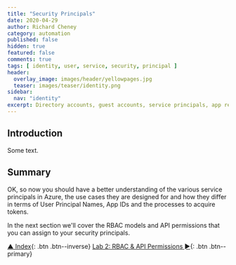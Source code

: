 ```yaml
---
title: "Security Principals"
date: 2020-04-29
author: Richard Cheney
category: automation
published: false
hidden: true
featured: false
comments: true
tags: [ identity, user, service, security, principal ]
header:
  overlay_image: images/header/yellowpages.jpg
  teaser: images/teaser/identity.png
sidebar:
  nav: "identity"
excerpt: Directory accounts, guest accounts, service principals, app registrations and managed identities.
---
```


## Introduction

Some text.

## Summary

OK, so now you should have a better understanding of the various service principals in Azure, the use cases they are designed for and how they differ in terms of User Principal Names, App IDs and the processes to acquire tokens.

In the next section we'll cover the RBAC models and API permissions that you can assign to your security principals.

[▲ Index](../#labs){: .btn .btn--inverse} [Lab 2: RBAC & API Permissions ►](../lab2){: .btn .btn--primary}
